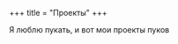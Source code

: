 +++
title = "Проекты"
+++

[//]: # (Der Titel und der Text dieser Seite können durch Ändern der Datei `projects.de.md` im `content`-Verzeichnis angepasst werden. Diese Seite zeigt alle Projekte an, bei denen der zusätzliche Parameter `top_project` auf `true` gesetzt ist.)
[//]: # (Die Projekte müssen nicht nach Branchen kategorisiert werden, sondern können stattdessen nach anderen Themen unterschieden werden. Zum Beispiel nach Frontend- und Backend-Projekten oder nach Hauptaufgaben, wie Entwickler oder Lead. Was auch immer für Ihr Projektportfolio am sinnvollsten ist.)

Я люблю пукать, и вот мои проекты пуков
